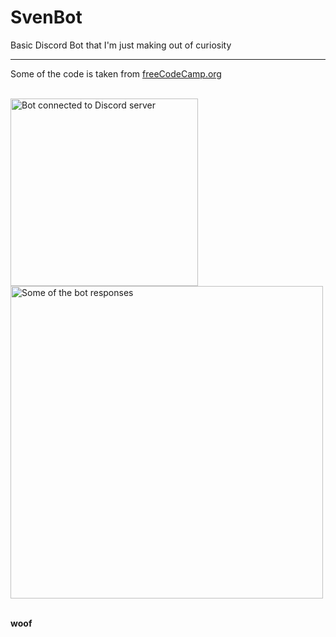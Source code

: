 # SvenBot
Basic Discord Bot that I'm just making out of curiosity
<hr>
<p>Some of the code is taken from <a href="https://www.youtube.com/watch?v=SPTfmiYiuok">freeCodeCamp.org</a></p>
<br> 
<img width="300" alt="Bot connected to Discord server" src="https://user-images.githubusercontent.com/91065258/158409291-80f85e68-1787-44ad-bd48-6fa04b9b697b.png">
<img width="500" alt="Some of the bot responses" src="https://user-images.githubusercontent.com/91065258/158408755-e76e899a-313e-4cf1-95bd-34e7ed9efce7.png">

<p><br><b>woof</b></p>
